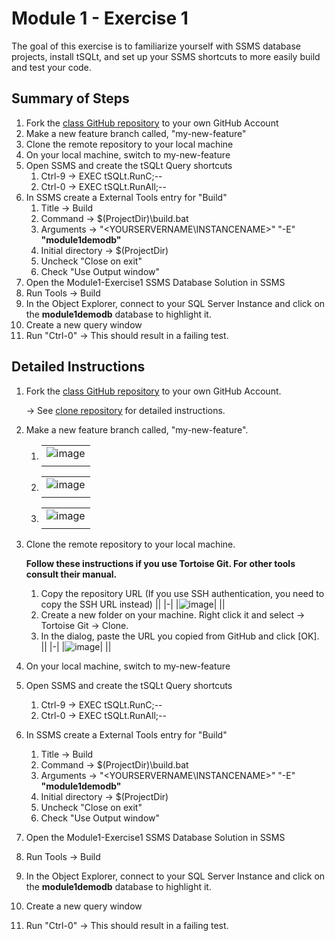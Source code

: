 # Module 1 - Exercise 1
The goal of this exercise is to familiarize yourself with SSMS database projects, install tSQLt, and set up your SSMS shortcuts to more easily build and test your code.

## Summary of Steps

1. Fork the [class GitHub repository](https://github.com/sqlity-net/dataplatform-devops-demos) to your own GitHub Account
2. Make a new feature branch called, "my-new-feature"
3. Clone the remote repository to your local machine
4. On your local machine, switch to my-new-feature
5. Open SSMS and create the tSQLt Query shortcuts
   1. Ctrl-9 → EXEC tSQLt.RunC;--
   5. Ctrl-0 → EXEC tSQLt.RunAll;--
7. In SSMS create a External Tools entry for "Build"
   1. Title → Build
   9. Command → $(ProjectDir)\build.bat
   10. Arguments → "<YOURSERVERNAME\INSTANCENAME>" "-E" **"module1demodb"**
   11. Initial directory → $(ProjectDir)
   13. Uncheck "Close on exit"
   12. Check "Use Output window"
13. Open the Module1-Exercise1 SSMS Database Solution in SSMS
14. Run Tools → Build
15. In the Object Explorer, connect to your SQL Server Instance and click on the **module1demodb** database to highlight it.
16. Create a new query window
17. Run "Ctrl-0" → This should result in a failing test.

## Detailed Instructions

1. Fork the [class GitHub repository](https://github.com/sqlity-net/dataplatform-devops-demos) to your own GitHub Account.

   → See [clone repository](../../../) for detailed instructions.
   
3. Make a new feature branch called, "my-new-feature".
   1. ||
      |-|
      |![image](https://user-images.githubusercontent.com/298017/113496546-b078aa00-94c8-11eb-9ad3-12816a281199.png)|
      ||
   1. ||
      |-|
      |![image](https://user-images.githubusercontent.com/298017/113496568-e1f17580-94c8-11eb-9a56-87963d9920fb.png)|
      ||
   1. ||
      |-|
      |![image](https://user-images.githubusercontent.com/298017/113496576-f3d31880-94c8-11eb-95bb-dab2ac2767aa.png)|
      ||
      
5. Clone the remote repository to your local machine.

   **Follow these instructions if you use Tortoise Git. For other tools consult their manual.**
   1. Copy the repository URL (If you use SSH authentication, you need to copy the SSH URL instead)
      ||
      |-|
      |![image](https://user-images.githubusercontent.com/298017/113496696-3ea16000-94ca-11eb-875c-d92611999733.png)|
      ||
   1. Create a new folder on your machine. Right click it and select → Tortoise Git → Clone.
   2. In the dialog, paste the URL you copied from GitHub and click [OK].
      ||
      |-|
      |![image](https://user-images.githubusercontent.com/298017/113496743-9770f880-94ca-11eb-9ef9-b608f12f3ebd.png)|
      ||
      
7. On your local machine, switch to my-new-feature
8. Open SSMS and create the tSQLt Query shortcuts
   1. Ctrl-9 → EXEC tSQLt.RunC;--
   5. Ctrl-0 → EXEC tSQLt.RunAll;--
9. In SSMS create a External Tools entry for "Build"
   1. Title → Build
   9. Command → $(ProjectDir)\build.bat
   10. Arguments → "<YOURSERVERNAME\INSTANCENAME>" "-E" **"module1demodb"**
   11. Initial directory → $(ProjectDir)
   13. Uncheck "Close on exit"
   12. Check "Use Output window"
13. Open the Module1-Exercise1 SSMS Database Solution in SSMS
14. Run Tools → Build
15. In the Object Explorer, connect to your SQL Server Instance and click on the **module1demodb** database to highlight it.
16. Create a new query window
17. Run "Ctrl-0" → This should result in a failing test.
